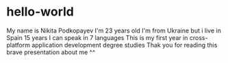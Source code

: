 # hello-world
My name is Nikita Podkopayev
I'm 23 years old
I'm from Ukraine but i live in Spain 15 years
I can speak in 7 languages
This is my first year in cross-platform application development degree studies
Thak you for reading this brave presentation about me ^^
